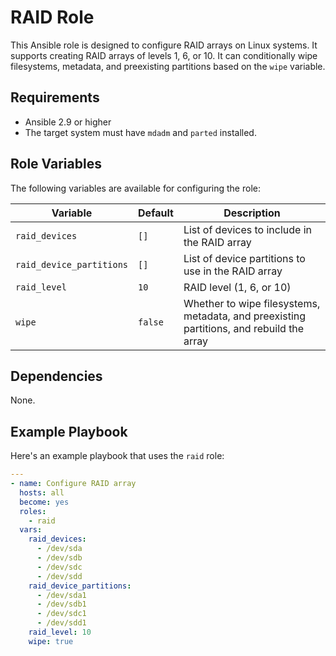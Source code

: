 # RAID Role

This Ansible role is designed to configure RAID arrays on Linux systems. It supports creating RAID arrays of levels 1, 6, or 10. It can conditionally wipe filesystems, metadata, and preexisting partitions based on the `wipe` variable.

## Requirements

- Ansible 2.9 or higher
- The target system must have `mdadm` and `parted` installed.

## Role Variables

The following variables are available for configuring the role:

| Variable                 | Default | Description                                                                                   |
|--------------------------|---------|-----------------------------------------------------------------------------------------------|
| `raid_devices`           | `[]`    | List of devices to include in the RAID array                                                  |
| `raid_device_partitions` | `[]`    | List of device partitions to use in the RAID array                                            |
| `raid_level`             | `10`    | RAID level (1, 6, or 10)                                                                     |
| `wipe`                   | `false` | Whether to wipe filesystems, metadata, and preexisting partitions, and rebuild the array      |

## Dependencies

None.

## Example Playbook

Here's an example playbook that uses the `raid` role:

```yaml
---
- name: Configure RAID array
  hosts: all
  become: yes
  roles:
    - raid
  vars:
    raid_devices:
      - /dev/sda
      - /dev/sdb
      - /dev/sdc
      - /dev/sdd
    raid_device_partitions:
      - /dev/sda1
      - /dev/sdb1
      - /dev/sdc1
      - /dev/sdd1
    raid_level: 10
    wipe: true
```
